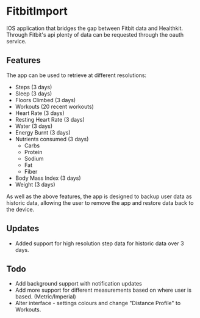 # FitbitImport

IOS application that bridges the gap between Fitbit data and Healthkit. Through Fitbit's api plenty of data can be requested through the oauth service.

## Features

 The app can be used to retrieve at different resolutions:

  * Steps (3 days)
  * Sleep (3 days)
  * Floors Climbed (3 days)
  * Workouts (20 recent workouts)
  * Heart Rate (3 days)
  * Resting Heart Rate (3 days)
  * Water (3 days)
  * Energy Burnt (3 days)
  * Nutrients consumed (3 days)
    * Carbs
    * Protein
    * Sodium
    * Fat
    * Fiber
  * Body Mass Index (3 days)
  * Weight (3 days)

  As well as the above features, the app is designed to backup user data as historic data, allowing the user to remove the app and restore data back to the device.

## Updates

  * Added support for high resolution step data for historic data over 3 days.

## Todo

  * Add background support with notification updates
  * Add more support for different measurements based on where user is based. (Metric/Imperial)
  * Alter interface - settings colours and change "Distance Profile" to Workouts.
